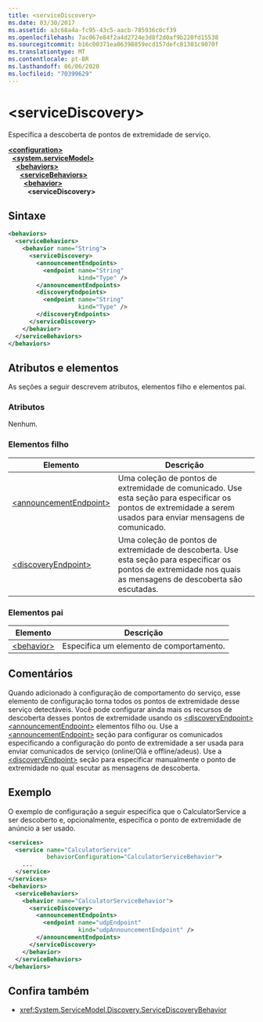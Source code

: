 ```yaml
---
title: <serviceDiscovery>
ms.date: 03/30/2017
ms.assetid: a3c68a4a-fc95-43c5-aacb-785936c0cf39
ms.openlocfilehash: 7ac067e84f2a4d2724e3d8f2d0af9b220fd15538
ms.sourcegitcommit: b16c00371ea06398859ecd157defc81301c9070f
ms.translationtype: MT
ms.contentlocale: pt-BR
ms.lasthandoff: 06/06/2020
ms.locfileid: "70399629"
---
```

# \<serviceDiscovery>
Especifica a descoberta de pontos de extremidade de serviço.  
  
[**\<configuration>**](../configuration-element.md)\
&nbsp;&nbsp;[**\<system.serviceModel>**](system-servicemodel.md)\
&nbsp;&nbsp;&nbsp;&nbsp;[**\<behaviors>**](behaviors.md)\
&nbsp;&nbsp;&nbsp;&nbsp;&nbsp;&nbsp;[**\<serviceBehaviors>**](servicebehaviors.md)\
&nbsp;&nbsp;&nbsp;&nbsp;&nbsp;&nbsp;&nbsp;&nbsp;[**\<behavior>**](behavior-of-servicebehaviors.md)\
&nbsp;&nbsp;&nbsp;&nbsp;&nbsp;&nbsp;&nbsp;&nbsp;&nbsp;&nbsp;**\<serviceDiscovery>**  
  
## <a name="syntax"></a>Sintaxe  
  
```xml  
<behaviors>
  <serviceBehaviors>
    <behavior name="String">
      <serviceDiscovery>
        <announcementEndpoints>
          <endpoint name="String"
                    kind="Type" />
        </announcementEndpoints>
        <discoveryEndpoints>
          <endpoint name="String"
                    kind="Type" />
        </discoveryEndpoints>
      </serviceDiscovery>
    </behavior>
  </serviceBehaviors>
</behaviors>
```  
  
## <a name="attributes-and-elements"></a>Atributos e elementos  
 As seções a seguir descrevem atributos, elementos filho e elementos pai.  
  
### <a name="attributes"></a>Atributos  
 Nenhum.  
  
### <a name="child-elements"></a>Elementos filho  
  
|Elemento|Descrição|  
|-------------|-----------------|  
|[\<announcementEndpoint>](announcementendpoint.md)|Uma coleção de pontos de extremidade de comunicado. Use esta seção para especificar os pontos de extremidade a serem usados para enviar mensagens de comunicado.|  
|[\<discoveryEndpoint>](discoveryendpoint.md)|Uma coleção de pontos de extremidade de descoberta. Use esta seção para especificar os pontos de extremidade nos quais as mensagens de descoberta são escutadas.|  
  
### <a name="parent-elements"></a>Elementos pai  
  
|Elemento|Descrição|  
|-------------|-----------------|  
|[\<behavior>](behavior-of-endpointbehaviors.md)|Especifica um elemento de comportamento.|  
  
## <a name="remarks"></a>Comentários  
 Quando adicionado à configuração de comportamento do serviço, esse elemento de configuração torna todos os pontos de extremidade desse serviço detectáveis. Você pode configurar ainda mais os recursos de descoberta desses pontos de extremidade usando os [\<discoveryEndpoint>](discoveryendpoint.md) [\<announcementEndpoint>](announcementendpoint.md) elementos filho ou. Use a [\<announcementEndpoint>](announcementendpoint.md) seção para configurar os comunicados especificando a configuração do ponto de extremidade a ser usada para enviar comunicados de serviço (online/Olá e offline/adeus). Use a [\<discoveryEndpoint>](discoveryendpoint.md) seção para especificar manualmente o ponto de extremidade no qual escutar as mensagens de descoberta.  
  
## <a name="example"></a>Exemplo  
 O exemplo de configuração a seguir especifica que o CalculatorService a ser descoberto e, opcionalmente, especifica o ponto de extremidade de anúncio a ser usado.  
  
```xml  
<services>
  <service name="CalculatorService"
           behaviorConfiguration="CalculatorServiceBehavior">
    ...
  </service>
</services>
<behaviors>
  <serviceBehaviors>
    <behavior name="CalculatorServiceBehavior">
      <serviceDiscovery>
        <announcementEndpoints>
          <endpoint name="udpEndpoint"
                    kind="udpAnnouncementEndpoint" />
        </announcementEndpoints>
      </serviceDiscovery>
    </behavior>
  </serviceBehaviors>
</behaviors>
```  
  
## <a name="see-also"></a>Confira também

- <xref:System.ServiceModel.Discovery.ServiceDiscoveryBehavior>
